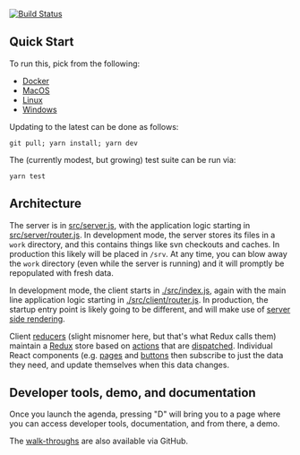 [![Build Status](https://travis-ci.org/rubys/whimsy-board-agenda-nodejs.svg)](https://travis-ci.org/rubys/whimsy-board-agenda-nodejs)

## Quick Start

To run this, pick from the following:

* [Docker](./docker-compose.yml)
* [MacOS](./MACOSX.md)
* [Linux](./LINUX.md)
* [Windows](./WINDOWS.md)

Updating to the latest can be done as follows:

    git pull; yarn install; yarn dev

The (currently modest, but growing) test suite can be run via:

    yarn test

## Architecture

The server is in [src/server.js](src/server.js), with the application logic
starting in [src/server/router.js](src/server/router.js).  In development
mode, the server  stores its files in a `work` directory, and this contains
things like svn checkouts and caches.  In production this likely will be placed
in `/srv`.  At any time, you can blow away the `work` directory (even while the
server is running) and it will promptly be repopulated with fresh data.

In development mode, the client starts in [./src/index.js](src/index.js), again
with the main line application logic starting in
[./src/client/router.js](src/client/router.js).  In production, the startup
entry point is likely going to be different, and will make use of
[server side rendering](https://reactjs.org/docs/react-dom-server.html).

Client [reducers](./src/client/reducers/) (slight misnomer here, but that's what
Redux calls them) maintain a [Redux](https://react-redux.js.org/) store based
on [actions](./src/actions.js) that are
[dispatched](https://redux.js.org/api/store#dispatchaction).  Individual React
components (e.g. [pages](./src/client/pages) and
[buttons](./src/client/buttons) then subscribe to just the data they need, and
update themselves when this data changes.

## Developer tools, demo, and documentation

Once you launch the agenda, pressing "D" will bring you to a page where you
can access developer tools, documentation, and from there, a demo.

The [walk-throughs](.docs/walkthrough) are also available via GitHub.
